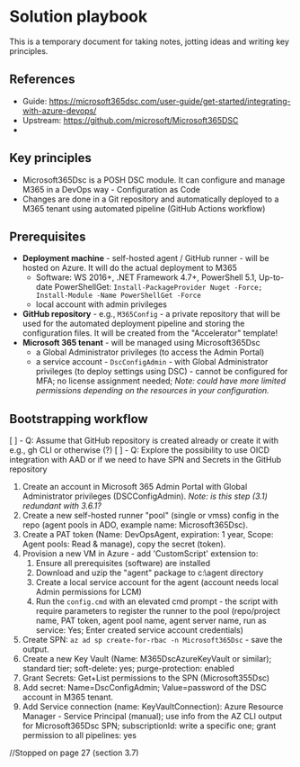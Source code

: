 # Solution playbook

This is a temporary document for taking notes, jotting ideas and writing key principles.

## References

- Guide: https://microsoft365dsc.com/user-guide/get-started/integrating-with-azure-devops/
- Upstream: https://github.com/microsoft/Microsoft365DSC
- 

## Key principles

- Microsoft365Dsc is a POSH DSC module. It can configure and manage M365 in a DevOps way - Configuration as Code
- Changes are done in a Git repository and automatically deployed to a M365 tenant using automated pipeline (GitHub Actions workflow)

## Prerequisites

- **Deployment machine** - self-hosted agent / GitHub runner - will be hosted on Azure. It will do the actual deployment to M365
  - Software: WS 2016+, .NET Framework 4.7+, PowerShell 5.1, Up-to-date PowerShellGet: `Install-PackageProvider Nuget -Force; Install-Module -Name PowerShellGet -Force`
  - local account with admin privileges
- **GitHub repository** - e.g., `M365Config` - a private repository that will be used for the automated deployment pipeline and storing the configuration files. It will be created from the "Accelerator" template!
- **Microsoft 365 tenant** - will be managed using Microsoft365Dsc
  - a Global Administrator privileges (to access the Admin Portal)
  - a service account - `DscConfigAdmin` - with Global Administrator privileges (to deploy settings using DSC) - cannot be configured for MFA; no license assignment needed; _Note: could have more limited permissions depending on the resources in your configuration._

## Bootstrapping workflow

[ ] - Q: Assume that GitHub repository is created already or create it with e.g., gh CLI or otherwise (?)
[ ] - Q: Explore the possibility to use OICD integration with AAD or if we need to have SPN and Secrets in the GitHub repository

1. Create an account in Microsoft 365 Admin Portal with Global Administrator privileges (DSCConfigAdmin). _Note: is this step (3.1) redundant with 3.6.1?_
1. Create a new self-hosted runner "pool" (single or vmss) config in the repo (agent pools in ADO, example name: Microsoft365Dsc).
1. Create a PAT token (Name: DevOpsAgent, expiration: 1 year, Scope: Agent pools: Read & manage), copy the secret (token).
1. Provision a new VM in Azure - add 'CustomScript' extension to:
    1. Ensure all prerequisites (software) are installed
    1. Download and uzip the "agent" package to c:\agent directory
    1. Create a local service account for the agent (account needs local Admin permissions for LCM)
    1. Run the `config.cmd` with an elevated cmd prompt - the script with require parameters to register the runner to the pool (repo/project name, PAT token, agent pool name, agent server name, run as service: Yes; Enter created service account credentials)
1. Create SPN: `az ad sp create-for-rbac -n Microsoft365Dsc` - save the output.
1. Create a new Key Vault (Name: M365DscAzureKeyVault or similar); standard tier; soft-delete: yes; purge-protection: enabled
1. Grant Secrets: Get+List permissions to the SPN (Microsoft355Dsc)
1. Add secret: Name=DscConfigAdmin; Value=password of the DSC account in M365 tenant.
1. Add Service connection (name: KeyVaultConnection): Azure Resource Manager - Service Principal (manual); use info from the AZ CLI output for Microsoft365Dsc SPN; subscriptionId: write a specific one; grant permission to all pipelines: yes

//Stopped on page 27 (section 3.7)
